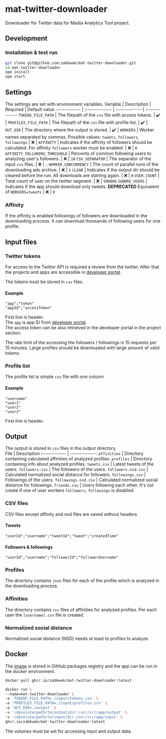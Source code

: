 # mat-twitter-downloader
Downloader for Twitter data for Media Analytics Tool project.

## Development
### Installation & test run
```bash
git clone git@github.com:zabkwak/mat-twitter-downloader.git
cd mat-twitter-downloader
npm install
npm start
```
## Settings
The settings are set with environment variables. 
Variable | Description | Required | Default value
:------------ | :------------- | :-------------| :-------------
`TOKENS_FILE_PATH` | The filepath of the `csv` file with access tokens. | :heavy_check_mark: | 
`PROFILES_FILE_PATH` | The filepath of the `csv` file with profile list. | :heavy_check_mark: | 
`OUT_DIR` | The directory where the output is stored. | :heavy_check_mark: | 
`WORKERS` | Worker names separated by commas. Possible values: `tweets`, `followers`, `followings` | :x: |
`AFFINITY` | Indicates if the affinity of followers should be calculated. For affinity `followers` worker must be enabled. | :x: | `0`
`AFFINITY_FOLLOWING_THRESHOLD` | Percents of common following users to analyzing user's followers. | :x: | `10`
`CSV_SEPARATOR` | The separator of the input `csv` files. | :x: | `;`
`WORKER_CONCURRENCY` | The count of parallel runs of the downloading ads archive. | :x: | `5`
`CLEAR` | Indicates if the output dir should be cleared before the run. All downloads are starting again. | :x: | `0`
`USER_COUNT` | Total count of user on the twitter segment. | :x: | `500000`
`IGNORE_USERS` | Indicates if the app should download only tweets. **DEPRECATED** Equivalent of `WORKERS=tweets` | :x: | `0`

### Affinity
If the affinity is enabled followings of followers are downloaded in the downloading process. It can download thousands of following users for one profile.

## Input files
### Twitter tokens
For access to the Twitter API is required a review from the twitter. After that the projects and apps are accessible in [developer portal](https://developer.twitter.com/en/portal/dashboard). 

The tokens must be stored in `csv` files. 
#### Example
```csv
"app";"token"
"appId";"accessToken"
```
First line is header.  
The `app` is app ID from [developer portal](https://developer.twitter.com/en/portal/dashboard).  
The access token can be also retrieved in the developer portal in the project section.

The rate limit of the accessing the followers / followings is 15 requests per 15 minutes. Large profiles should be downloaded with large amount of valid tokens.

### Profile list
The profile list is simple `csv` file with one column
#### Example
```csv
"username"
"user1"
"user2"
"user3"
```
First line is header.  

## Output
The output is stored in `csv` files in the output directory.  
File | Description
:------------ | :-------------
`affinities` | Directory containing calculated affinities of analyzed profiles.
`profiles` | Directory containing info about analyzed profiles.
`tweets.csv` | Latest tweets of the users.
`followers.csv` | The followers of the users.
`followers.nsd.csv` | Calculated normalized social distance for followers.
`followings.csv` | Followings of the users.
`followings.nsd.csv` | Calculated normalized social distance for followings.
`friends.csv` | Users following each other. It's not create if one of user workers `followers`, `followings` is disabled.

### CSV files
CSV files except affinity and nsd files are saved without headers.
#### Tweets
```csv
"userId";"username";"tweetId";"tweet";"createdTime"
```
#### Followers & followings
```csv
"userId";"username";"followerId";"followerUsername"
```

### Profiles
The directory contains `json` files for each of the profile which is analyzed in the downloading process. 

### Affinities
The directory contains `csv` files of affinities for analyzed profiles. Per each user the `[username].csv` file is created.

### Normalized social distance
Normalized social distance (NSD) needs at least to profiles to analyze.

## Docker
The [image](https://github.com/zabkwak/mat-twitter-downloader/pkgs/container/mat-twitter-downloader) is stored in GitHub packages registry and the app can be run in the docker environment.
```bash
docker pull ghcr.io/zabkwak/mat-twitter-downloader:latest
```

```bash
docker run \
--name=mat-twitter-downloader \
-e 'TOKENS_FILE_PATH=./input/tokens.csv' \
-e 'PROFILES_FILE_PATH=./input/profiles.csv' \
-e 'OUT_DIR=./output' \
-v '/absolute/path/to/output/dir:/usr/src/app/output' \
-v '/absolute/path/to/input/dir:/usr/src/app/input' \
ghcr.io/zabkwak/mat-twitter-downloader:latest  
```
The volumes must be set for accessing input and output data.

